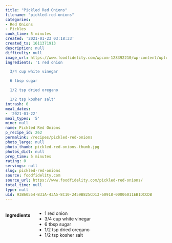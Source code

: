 ```yaml
---
title: "Pickled Red Onions"
filename: "pickled-red-onions"
categories:
- Red Onions
- Pickles
cook_time: 5 minutes
created: '2021-01-23 03:18:33'
created_ts: 1611371913
description: null
difficulty: null
image_url: https://www.foodfidelity.com/wpcom-128392210/wp-content/uploads/2020/06/pickled-onions-tight-1.jpg
ingredients: '1 red onion

  3/4 cup white vinegar

  6 tbsp sugar

  1/2 tsp dried oregano

  1/2 tsp kosher salt'
intrash: 0
meal_dates:
- '2021-01-22'
meal_types: '5'
mine: null
name: Pickled Red Onions
p_recipe_id: 262
permalink: /recipes/pickled-red-onions
photo_large: null
photo_thumb: pickled-red-onions-thumb.jpg
photos_dict: null
prep_time: 5 minutes
rating: 0
servings: null
slug: pickled-red-onions
source: foodfidelity.com
source_url: https://www.foodfidelity.com/pickled-red-onions/
total_time: null
type: null
uid: 93B60554-B31A-43A5-8C10-2459B825CD13-60918-00006011EB1DCCDB
---
```

<div class="large-8 medium-7 columns" id="writeup">	</div><!-- #writeup -->
</div><!-- #row-one -->
<div class="row" id="row-two">	<div class="medium-4 small-5 columns" id="ingredients"><h4>Ingredients</h4><div class="box box-ingredients content"><ul>
<li>1 red onion</li>
<li>3/4 cup white vinegar</li>
<li>6 tbsp sugar</li>
<li>1/2 tsp dried oregano</li>
<li>1/2 tsp kosher salt</li>
</ul>
</div>	</div>	<div class="medium-6 small-7 columns" id="directions">	</div>